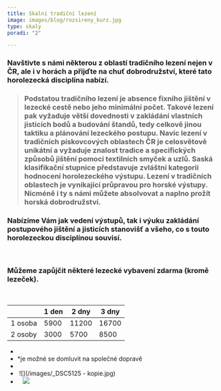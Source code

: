 ```yaml
---
title: Skalní tradiční lezení
image: images/blog/rozsireny_kurz.jpg
type: skaly
poradi: "2"

---
```

### **Navštivte s námi některou z oblastí tradičního lezení nejen v ČR, ale i v horách a přijďte na chuť dobrodružství, které tato horolezecká disciplína nabízí.**

> ### **Podstatou tradičního lezení je absence fixního jištění v lezecké cestě nebo jeho minimální počet. Takové lezení pak vyžaduje větší dovednosti v zakládání vlastních jisticích bodů a budování štandů, tedy celkově jinou taktiku a plánování lezeckého postupu. Navíc lezení v tradičních pískovcových oblastech ČR je celosvětově unikátní a vyžaduje znalost tradice a specifických způsobů jištění pomocí textilních smyček a uzlů. Saská klasifikační stupnice představuje zvláštní kategorii hodnocení horolezeckého výstupu. Lezení v tradičních oblastech je vynikající průpravou pro horské výstupy. Nicméně i ty s námi můžete absolvovat a naplno prožít horská dobrodružství.**

### **Nabízíme Vám jak vedení výstupů, tak i výuku zakládání postupového jištění a jisticích stanovišť a všeho, co s touto horolezeckou disciplínou souvisí.**

&nbsp;

### **Můžeme zapůjčit některé lezecké vybavení zdarma (kromě lezeček).**

&nbsp;

|  | 1 den | 2 dny | 3 dny |
| --- | --- | --- | --- |
| 1 osoba | 5900 | 11200 | 16700 |
| 2 osoby | 3000 | 5700 | 8500 |

* &nbsp;
* *je možné se domluvit na společné dopravě
*  
*  ![](/images/_DSC5125 - kopie.jpg)
*  &nbsp;
  ![](/images/DSCN5549.JPG)
